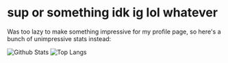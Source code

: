 # sup or something idk ig lol whatever
Was too lazy to make something impressive for my profile page, so here's a bunch of unimpressive stats instead:

![Github Stats](https://github-readme-stats.vercel.app/api?username=yamin-shihab&show_icons=true&show=reviews&theme=transparent&border_radius=0 "Github Stats") ![Top Langs](https://github-readme-stats.vercel.app/api/top-langs/?username=yamin-shihab&size_weight=0.5&count_weight=0.5&langs_count=10&layout=compact&theme=transparent&border_radius=0 "Top Langs")
